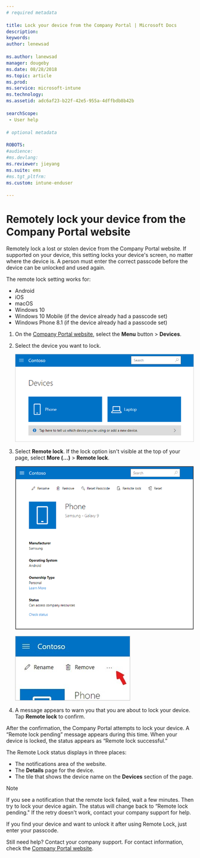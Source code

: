 ```yaml
---
# required metadata

title: Lock your device from the Company Portal | Microsoft Docs
description: 
keywords:
author: lenewsad

ms.author: lanewsad
manager: dougeby
ms.date: 08/28/2018
ms.topic: article
ms.prod:
ms.service: microsoft-intune
ms.technology:
ms.assetid: adc6af23-b22f-42e5-955a-4dffbdb8b42b

searchScope:
 - User help

# optional metadata

ROBOTS:  
#audience:
#ms.devlang:
ms.reviewer: jieyang
ms.suite: ems
#ms.tgt_pltfrm:
ms.custom: intune-enduser

---
```


# Remotely lock your device from the Company Portal website

Remotely lock a lost or stolen device from the Company Portal website. If supported on your device, this setting locks your device's screen, no matter where the device is. A person must enter the correct passcode before the device can be unlocked and used again.   

The remote lock setting works for:

* Android
* iOS
* macOS
* Windows 10
* Windows 10 Mobile (if the device already had a passcode set)
* Windows Phone 8.1 (if the device already had a passcode set)  

1. On the [Company Portal website](https://portal.manage.microsoft.com), select the __Menu__ button > __Devices__.  

2. Select the device you want to lock.  

    ![A screenshot of the Devices page, with 2 tiles that show unidentified, generically named devices. A gray banner sits directly below the devices and prompts user to identify the device they are using or add a new one.](./media/rename-reset-device-step2-1808.png) 

3. Select **Remote lock**. If the lock option isn't visible at the top of your page, select **More (…)** > **Remote lock**.  

   ![Device details page for a selected device on the Company Portal website, with a list of links at the top showing Rename, Remove, Reset Device, Reset Passcode, and Remote Lock. ](./media/rename-reset-device-1808.png) 

    ![Zoomed in view of the More icon, highlighted with a red arrow.](./media/rename-reset-device-step3-more-1808.png)    

4. A message appears to warn you that you are about to lock your device. Tap **Remote lock** to confirm.

After the confirmation, the Company Portal attempts to lock your device. A “Remote lock pending” message appears during this time. When your device is locked, the status appears as “Remote lock successful.”  

The Remote Lock status displays in three places:

   * The notifications area of the website.
   * The **Details** page for the device.
   * The tile that shows the device name on the **Devices** section of the page.  

> [!Note]
> If you see a notification that the remote lock failed, wait a few minutes. Then try to lock your device again. The status will change back to “Remote lock pending." If the retry doesn't work, contact your company support for help.

If you find your device and want to unlock it after using Remote Lock, just enter your passcode.  

Still need help? Contact your company support. For contact information, check the [Company Portal website](https://go.microsoft.com/fwlink/?linkid=2010980).
